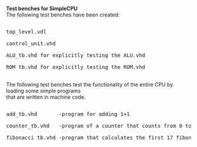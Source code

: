 <b>Test benches for SimpleCPU </b>
<br>The following test benches have been created:

<pre class="tab">
<br>top_level.vdl
<br>control_unit.vhd
<br>ALU_tb.vhd for explicitly testing the ALU.vhd
<br>ROM_tb.vhd for explicitly testing the ROM.vhd
</pre>
<br>The following test benches test the functionality of the entire CPU by loading some simple programs 
<br>that are written in machine code.
<pre class="tab">
<br>add_tb.vhd       -program for adding 1+1
<br>counter_tb.vhd   -program of a counter that counts from 0 to 20
<br>fibonacci_tb.vhd -program that calculates the first 17 fibonacci numbers
</pre>

